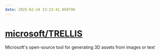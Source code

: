 ```yaml
---
date: 2025-02-24 23:23:41.950790
---
```


# [microsoft/TRELLIS](https://github.com/microsoft/TRELLIS)

Microsoft's open-source tool for generating 3D assets from images or text